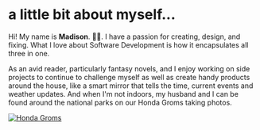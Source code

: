 # a little bit about myself...

Hi! My name is **Madison**. 👋🏻. I have a passion for creating, design, and fixing. What I love about Software Development is how it encapsulates all three in one. 
  
As an avid reader, particularly fantasy novels, and I enjoy working on side projects to continue to challenge myself as well as create handy products around the house, like a smart mirror that tells the time, current events and weather updates. And when I'm not indoors, my husband and I can be found around the national parks on our Honda Groms taking photos.

[![Honda Groms](https://i.postimg.cc/ZKV19GCv/AD21-E917-9016-4110-80-C5-844-BFBCFFB76.jpg)](https://postimg.cc/rKRh3YGq)
